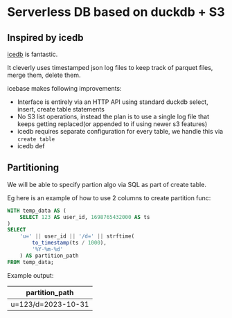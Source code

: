 # Serverless DB based on duckdb + S3

## Inspired by icedb
  [icedb](https://github.com/danthegoodman1/icedb/) is fantastic.
  
  It cleverly uses timestamped json log files to keep track of parquet files, merge them, delete them.

  icebase makes following improvements:
  - Interface is entirely via an HTTP API using standard duckdb select, insert, create table statements
  - No S3 list operations, instead the plan is to use a single log file that keeps getting replaced(or appended to if using newer s3 features)
  - icedb requires separate configuration for every table, we handle this via `create table`
  - icedb def

## Partitioning

We will be able to specify partion algo via SQL as part of create table.

Eg here is an example of how to use 2 columns to create partition func:

```sql
WITH temp_data AS (
    SELECT 123 AS user_id, 1698765432000 AS ts
)
SELECT
    'u=' || user_id || '/d=' || strftime(
        to_timestamp(ts / 1000),
        '%Y-%m-%d'
    ) AS partition_path
FROM temp_data;
```

Example output:

| partition_path     |
|--------------------|
| u=123/d=2023-10-31 |
